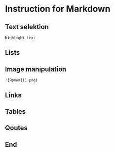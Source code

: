 # Instruction for Markdown

## Text selektion

    highlight text

## Lists

## Image manipulation 

    ![Ярлык](1.png)

## Links

## Tables

## Qoutes

## End 
